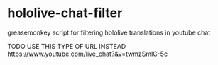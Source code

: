 # hololive-chat-filter
greasemonkey script for filtering hololive translations in youtube chat

TODO USE THIS TYPE OF URL INSTEAD
https://www.youtube.com/live_chat?&v=twmzSmIC-5c
